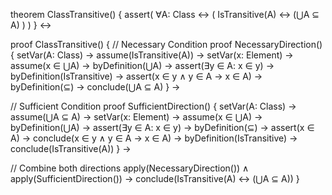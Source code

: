 theorem ClassTransitive() {
  assert(
    ∀A: Class ↔ (
      IsTransitive(A) ↔ (⋃A ⊆ A)
    )
  )
} ↔

proof ClassTransitive() {
  // Necessary Condition
  proof NecessaryDirection() {
    setVar(A: Class) →
    assume(IsTransitive(A)) →
    setVar(x: Element) →
    assume(x ∈ ⋃A) →
    byDefinition(⋃A) →
    assert(∃y ∈ A: x ∈ y) →
    byDefinition(IsTransitive) →
    assert(x ∈ y ∧ y ∈ A → x ∈ A) →
    byDefinition(⊆) →
    conclude(⋃A ⊆ A)
  } →

  // Sufficient Condition
  proof SufficientDirection() {
    setVar(A: Class) →
    assume(⋃A ⊆ A) →
    setVar(x: Element) →
    assume(x ∈ ⋃A) →
    byDefinition(⋃A) →
    assert(∃y ∈ A: x ∈ y) →
    byDefinition(⊆) →
    assert(x ∈ A) →
    conclude(x ∈ y ∧ y ∈ A → x ∈ A) →
    byDefinition(IsTransitive) →
    conclude(IsTransitive(A))
  } →
  
  // Combine both directions
  apply(NecessaryDirection()) ∧
  apply(SufficientDirection()) →
  conclude(IsTransitive(A) ↔ (⋃A ⊆ A))
}